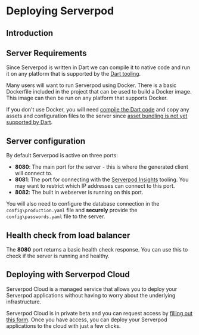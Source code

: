 # Deploying Serverpod

## Introduction

## Server Requirements

Since Serverpod is written in Dart we can compile it to native code and run it on any platform that is supported by the [Dart tooling](https://dart.dev/get-dart#system-requirements).

Many users will want to run Serverpod using Docker. There is a basic Dockerfile included in the project that can be used to build a Docker image. This image can then be run on any platform that supports Docker.

If you don't use Docker, you will need [compile the Dart code](https://dart.dev/tools/dart-compile) and copy any assets and configuration files to the server since [asset bundling is not yet supported by Dart](https://github.com/dart-lang/sdk/issues/55195).

## Server configuration

By default Serverpod is active on three ports:

- **8080**: The main port for the server - this is where the generated client will connect to.
- **8081**: The port for connecting with the [Serverpod Insights]() tooling. You may want to restrict which IP addresses can connect to this port.
- **8082**: The built in webserver is running on this port.

You will also need to configure the database connection in the `config\production.yaml` file and **securely** provide the `config\passwords.yaml` file to the server.

## Health check from load balancer

The **8080** port returns a basic health check response. You can use this to check if the server is running and healthy.

## Deploying with Serverpod Cloud

Serverpod Cloud is a managed service that allows you to deploy your Serverpod applications without having to worry about the underlying infrastructure.

Serverpod Cloud is in private beta and you can request access by [filling out this form](https://docs.google.com/forms/d/e/1FAIpQLSfBteB7hoLJ2xPgs0CXj9RpLt2gogvJZSpEv2ye8ziWuXfGFA/viewform). Once you have access, you can deploy your Serverpod applications to the cloud with just a few clicks.
